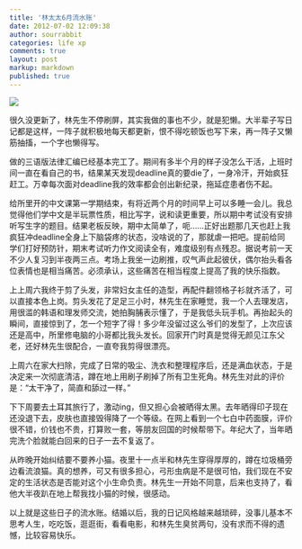 ```yaml
---
title: '林太太6月流水账'
date: 2012-07-02 12:09:38
author: sourrabbit
categories: life xp
comments: true
layout: post
markup: markdown
published: true
---
```

![](http://farm8.staticflickr.com/7271/7484290754_5372792dc0_n.jpg)

很久没更新了，林先生不停刷屏，其实我做的事也不少，就是犯懒。大半辈子写日记都是这样，一阵子就积极地每天都更新，恨不得吃顿饭也写下来，再一阵子又懒筋抽搐，一个字也懒得写。


做的三语版法律汇编已经基本完工了。期间有多半个月的样子没怎么干活，上班时间一直在看自己的书，结果某天发现deadline真的要die了，一身冷汗，开始疯狂赶工。万幸每次面对deadline我的效率都会创出新纪录，拖延症患者伤不起。


给所里开的中文课第一学期结束，有将近两个月的时间早上可以多睡一会儿。我总觉得他们学中文是半玩票性质，相比写字，说和读更重要，所以期中考试没有安排听写生字的题目。结果老板反映，期中太简单了，呃……正好出题那几天也赶上我疯狂冲deadline全身上下脑袋疼的状态，没啥说的了，那就虐一把吧。提前给同学们打好预防针，期末考试听力作文阅读全有，难度级别有点残忍。据说考前一天不少人复习到半夜两三点。考场上我坐一边刷推，叹气声此起彼伏，偶尔抬头看各位表情也是相当痛苦。必须承认，这些痛苦在相当程度上提高了我的快乐指数。


上上周六我终于剪了头发，非常妇女主任的造型，再配件翻领格子衫就齐活了，可以直接本色上岗。剪头发花了足足三小时，林先生在家睡觉，我一个人去理发店，用很滥的韩语和理发师交流，她拍胸脯表示懂了，于是我低头玩手机。再抬起头的瞬间，直接惊到了，怎一个短字了得！多少年没留过这么爷们的发型了，上次应该还是高中，所里修电脑的小哥都比我头发长。回家开门时真是觉得无颜见江东父老，还好林先生很配合，一直夸我剪得很漂亮。


上周六在家大扫除，完成了日常的吸尘、洗衣和整理程序后，还是满血状态，于是决定来一次彻底清洁，蹲在地上用刷子刷掉了所有卫生死角。林先生对此的评价是：“太干净了，简直和舔过一样。”


下下周要去土耳其旅行了，激动ing，但又担心会被晒得太黑。去年晒得印子现在还没退下去，皮肤也直接毁得降了一个等级。在网上看到一个七白中药面膜，评价很不错，价钱也不贵，打算败一套，等朋友回国的时候帮带下。年纪大了，当年晒完洗个脸就能白回来的日子一去不复返了。


从昨晚开始纠结要不要养小猫。夜里十一点半和林先生穿得厚厚的，蹲在垃圾桶旁边看流浪猫。真的想养，可又有很多担心，弓形虫病是不是很可怕，我们现在不安定的生活状态是否能对这个小生命负责。林先生一开始不同意，后来也支持了，看他大半夜趴在地上帮我找小猫的时候，很感动。


以上就是这些日子的流水账。结婚以后，我的日记风格越来越琐碎，没事儿基本不思考人生，吃吃饭，逛逛街，看看电影，和林先生臭贫两句，没有求而不得的遗憾，比较容易快乐。
